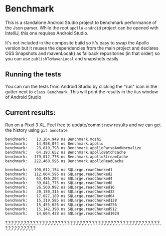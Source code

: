 # Benchmark

This is a standalone Android Studio project to benchmark performance of the Json parser. While the root `apollo-android` project can be opened with IntelliJ, this one requires Android Studio.

It's not included in the composite build so it's easy to swap the Apollo version but it reuses the dependencies from the main project and declares OSS Snapshots and mavenLocal() as fallback repositories (in that order) so you can use `publishToMavenLocal` and snapshots easily.

## Running the tests

You can run the tests from Android Studio by clicking the "run" icon in the gutter next to `class Benchmark`. This will print the results in the `Run` window of Android Studio

## Current results:

Run on a Pixel 3 XL. Feel free to update/commit new results and we can get the history using `git annotate`

```
benchmark:    13,264,949 ns Benchmark.moshi
benchmark:    14,958,074 ns Benchmark.apollo
benchmark:    23,819,793 ns Benchmark.apolloParseAndNormalize
benchmark:    64,193,652 ns Benchmark.apolloBatchCache
benchmark:   179,012,778 ns Benchmark.apolloStreamCache
benchmark:   222,460,595 ns Benchmark.apolloReadCache
```

```
benchmark:   190,612,154 ns SQLarge.readChunked1
benchmark:   112,064,595 ns SQLarge.readChunked2
benchmark:    63,486,204 ns SQLarge.readChunked4
benchmark:    39,041,775 ns SQLarge.readChunked8
benchmark:    26,560,992 ns SQLarge.readChunked16
benchmark:    20,150,315 ns SQLarge.readChunked32
benchmark:    17,027,189 ns SQLarge.readChunked64
benchmark:    15,319,585 ns SQLarge.readChunked128
benchmark:    15,455,626 ns SQLarge.readChunked256
benchmark:    15,142,398 ns SQLarge.readChunked512
benchmark:    14,664,428 ns SQLarge.readChunked1024
```

?,?,?,?,?,?,?,?,?,?,?,?,?,?,?,?,?,?,?,?,?,?,?,?,?,?,?,?,?,?,?,?,?,?,?,?,?,?,?,?,?,?,?,?,?,?,?,?,?,?,?,?,?,?,?,?,?,?,?,?